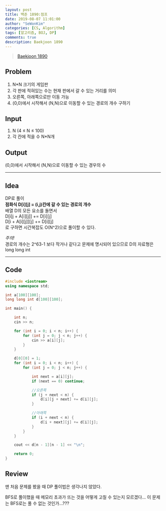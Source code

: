 ```yaml
---
layout: post
title: 백준 1890:점프
date: 2019-08-07 11:01:00
author: "SeWonKim"
categories: [CS, Algorithm]
tags: [알고리즘, BOJ, DP]
comments: true
description: Baekjoon 1890
---
```


> [Baekjoon 1890](https://www.acmicpc.net/problem/1890)

## Problem

1. N\*N 크기의 게임판
2. 각 판에 적혀있는 수는 현재 판에서 갈 수 있는 거리를 의미
3. 오른쪽, 아래쪽으로만 이동 가능
4. (0,0)에서 시작해서 (N,N)으로 이동할 수 있는 경로의 개수 구하기

## Input

1. N (4 ≤ N ≤ 100)
2. 각 칸에 적을 수 N\*N개

## Output

(0,0)에서 시작해서 (N,N)으로 이동할 수 있는 경우의 수

---

## Idea

DP로 풀이  
 **점화식 D[i][j] = (i,j)칸에 갈 수 있는 경로의 개수**  
 배열 D의 모든 요소를 돌면서  
 D[i]j + A[i][j]] += D[i][j]  
 D[i + A[i][j]][j] += D[i][j]  
 로 구하면 시간복잡도 O(N^2)으로 풀이할 수 있다.

_주의!_  
 경로의 개수는 2^63-1 보다 작거나 같다고 문제에 명시되어 있으므로 D의 자료형은 long long int

---

## Code

```cpp
#include <iostream>
using namespace std;

int a[100][100];
long long int d[100][100];

int main() {

	int n;
	cin >> n;

	for (int i = 0; i < n; i++) {
		for (int j = 0; j < n; j++) {
			cin >> a[i][j];
		}
	}

	d[0][0] = 1;
	for (int i = 0; i < n; i++) {
		for (int j = 0; j < n; j++) {

			int next = a[i][j];
			if (next == 0) continue;

			//오른쪽
			if (j + next < n) {
				d[i][j + next] += d[i][j];
			}

			//아래쪽
			if (i + next < n) {
				d[i + next][j] += d[i][j];
			}
		}
	}

	cout << d[n - 1][n - 1] << "\n";

	return 0;
}
```

## Review

맨 처음 문제를 봤을 때 DP 풀이법은 생각나지 않았다.

BFS로 풀이했을 때 메모리 초과가 뜨는 것을 어떻게 고칠 수 있는지 모르겠다... 이 문제는 BFS로는 풀 수 없는 것인가...???
